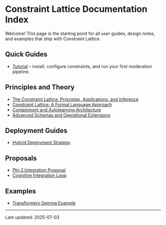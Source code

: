 # Constraint Lattice Documentation Index

Welcome! This page is the starting point for all user guides, design notes, and examples that ship with Constraint Lattice.

## Quick Guides
- [Tutorial](tutorial.md) – install, configure constraints, and run your first moderation pipeline.

## Principles and Theory
- [The Constraint Lattice: Principles, Applications, and Inference](principles.md)
- [Constraint Lattice: A Formal Language Approach](formal_language_approach.md)
- [Containment and Autolearning Architecture](containment_autolearning.md)
- [Advanced Schemas and Operational Extensions](advanced_schemas_and_operations.md)

## Deployment Guides
- [Hybrid Deployment Strategy](hybrid_deployment_strategy.md)

## Proposals
- [Phi-2 Integration Proposal](phi2_integration_proposal.md)
- [Cognitive Integration Loop](cognitive_integration_loop.md)

## Examples
- [Transformers Gemma Example](transformers_gemma_example.md)

---
Last updated: 2025-07-03
